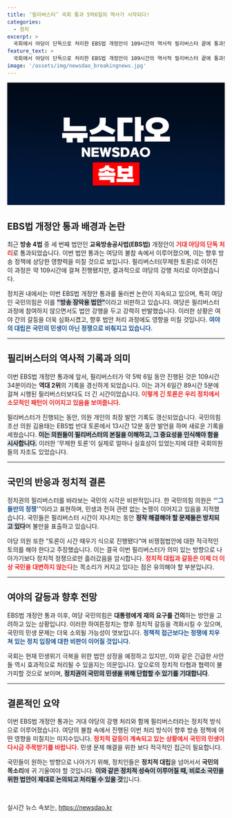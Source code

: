 ```yaml
---
title: ‘필리버스터’ 국회 통과 5박6일의 역사가 시작되다!
categories:
  - 정치
excerpt: >
  국회에서 야당이 단독으로 처리한 EBS법 개정안이 109시간의 역사적 필리버스터 끝에 통과됐지만, 여당의 반발과 민생과의 단절이 논란을 더욱 키우고 있다. ‘그들만의 정쟁’이라는 비판 속, 향후 입법 전쟁의 향방이 주목된다.
feature_text: >
  국회에서 야당이 단독으로 처리한 EBS법 개정안이 109시간의 역사적 필리버스터 끝에 통과됐지만, 여당의 반발과 민생과의 단절이 논란을 더욱 키우고 있다. ‘그들만의 정쟁’이라는 비판 속, 향후 입법 전쟁의 향방이 주목된다.
image: '/assets/img/newsdao_breakingnews.jpg'
---
```


<p><img src="/assets/img/newsdao_breakingnews.jpg" alt="pcversion 속보" /></p>

<h2 data-ke-size="size26">EBS법 개정안 통과 배경과 논란</h2>

<p data-ke-size="size16">최근 <b>방송 4법</b> 중 세 번째 법안인 <b>교육방송공사법(EBS법)</b> 개정안이 <b><span style="color: #ee2323;">거대 야당의 단독 처리</span></b>로 통과되었습니다. 이번 법안 통과는 여당의 불참 속에서 이루어졌으며, 이는 향후 방송 정책에 상당한 영향력을 미칠 것으로 보입니다. 필리버스터(무제한 토론)로 이어진 이 과정은 약 109시간에 걸쳐 진행됐지만, 결과적으로 야당의 강행 처리로 이어졌습니다.</p>

<p data-ke-size="size16">정치권 내에서는 이번 EBS법 개정안 통과를 둘러싼 논란이 지속되고 있으며, 특히 여당인 국민의힘은 이를 <b><span style="background-color: #21538527;">"방송 장악용 법안"</span></b>이라고 비판하고 있습니다. 여당은 필리버스터 과정에 참여하지 않으면서도 법안 강행을 두고 강력히 반발했습니다. 이러한 상황은 여야 간의 갈등을 더욱 심화시켰고, 향후 법안 처리 과정에도 영향을 미칠 것입니다. <b><span style="color: #1a5490;">여야의 대립은 국민의 민생이 아닌 정쟁으로 비춰지고 있습니다.</span></b></p>

<hr>

<h2 data-ke-size="size26">필리버스터의 역사적 기록과 의미</h2>

<p data-ke-size="size16">이번 EBS법 개정안 통과에 앞서, 필리버스터가 약 5박 6일 동안 진행된 것은 109시간 34분이라는 <b>역대 2위</b>의 기록을 경신하게 되었습니다. 이는 과거 6일간 89시간 5분에 걸쳐 시행된 필리버스터보다도 더 긴 시간이었습니다. <b><span style="color: #ee2323;">이렇게 긴 토론은 우리 정치에서 소모적인 패턴이 이어지고 있음을 보여줍니다.</span></b></p>

<p data-ke-size="size16">필리버스터가 진행되는 동안, 의원 개인의 최장 발언 기록도 갱신되었습니다. 국민의힘 초선 의원 김용태는 EBS법 반대 토론에서 13시간 12분 동안 발언을 하며 새로운 기록을 세웠습니다. <b><span style="background-color: #21538527;">이는 의원들이 필리버스터의 본질을 이해하고, 그 중요성을 인식해야 함을 시사합니다.</span></b> 이러한 '무제한 토론'이 실제로 얼마나 실효성이 있었는지에 대한 국회의원들의 자조도 있었습니다.</p>

<hr>

<h2 data-ke-size="size26">국민의 반응과 정치적 결론</h2>

<p data-ke-size="size16">정치권의 필리버스터를 바라보는 국민의 시각은 비판적입니다. 한 국민의힘 의원은 “<b><span style="color: #1a5490;">'그들만의 정쟁'</span></b>”이라고 표현하며, 민생과 전혀 관련 없는 논쟁이 이어지고 있음을 지적했습니다. 국민들은 필리버스터 시간이 지나치는 동안 <b><span style="background-color: #21538527;">정작 해결해야 할 문제들은 방치되고 있다</span></b>며 불만을 표출하고 있습니다.</p>

<p data-ke-size="size16">야당 의원 또한 “토론이 시간 때우기 식으로 진행됐다”며 비쟁점법안에 대한 적극적인 토의를 해야 한다고 주장했습니다. 이는 결국 이번 필리버스터가 의미 있는 방향으로 나아가기보다 정치적 정쟁으로만 흘러갔음을 암시합니다. <b><span style="color: #ee2323;">정치적 대립과 갈등은 이제 더 이상 국민을 대변하지 않는다</span></b>는 목소리가 커지고 있다는 점은 유의해야 할 부분입니다.</p>

<hr>

<h2 data-ke-size="size26">여야의 갈등과 향후 전망</h2>

<p data-ke-size="size16">EBS법 개정안 통과 이후, 여당 국민의힘은 <b>대통령에게 재의 요구를 건의</b>하는 방안을 고려하고 있는 상황입니다. 이러한 하여튼정치는 향후 정치적 갈등을 격화시킬 수 있으며, 국민의 민생 문제는 더욱 소외될 가능성이 엿보입니다. <b><span style="color: #1a5490;">정책적 접근보다는 정쟁에 치우쳐 있는 정치 입장에 대한 비판이 이어질 것입니다.</span></b></p>

<p data-ke-size="size16">국회는 현재 민생위기 극복을 위한 법안 상정을 예정하고 있지만, 이와 같은 긴급한 사안들 역시 효과적으로 처리될 수 있을지는 의문입니다. 앞으로의 정치적 타협과 협력이 불가피할 것으로 보이며, <b><span style="background-color: #21538527;">정치권이 국민의 민생을 위해 단합할 수 있기를 기대합니다</span></b>.</p>

<hr>

<h2 data-ke-size="size26">결론적인 요약</h2>

<p data-ke-size="size16">이번 EBS법 개정안 통과는 거대 야당의 강행 처리와 함께 필리버스터라는 정치적 방식으로 이루어졌습니다. 여당의 불참 속에서 진행된 이번 처리 방식이 향후 방송 정책에 어떤 영향을 미칠지는 미지수입니다. <b><span style="color: #ee2323;">정치적 갈등이 계속되고 있는 상황에서 국민의 민생이 다시금 주목받기를 바랍니다.</span></b> 민생 문제 해결을 위한 보다 적극적인 접근이 필요합니다.</p>

<p data-ke-size="size16">국민들이 원하는 방향으로 나아가기 위해, 정치인들은 <b>정치적 대립</b>을 넘어서서 <b>국민의 목소리</b>에 귀 기울여야 할 것입니다. <b><span style="background-color: #21538527;">이와 같은 정치적 성숙이 이루어질 때, 비로소 국민을 위한 법안이 제대로 논의되고 처리될 수 있을 것</span></b>입니다.</p>

<p data-ke-size="size16">&nbsp;</p>
실시간 뉴스 속보는, <a href="https://newsdao.kr" rel="dofollow">https://newsdao.kr</a>


